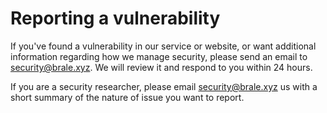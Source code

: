 # Reporting a vulnerability

If you've found a vulnerability in our service or website, or want additional information regarding how we manage security, please send an email to [security@brale.xyz](mailto:security@brale.xyz). We will review it and respond to you within 24 hours.

If you are a security researcher, please email [security@brale.xyz](mailto:security@brale.xyz) us with a short summary of the nature of issue you want to report.
